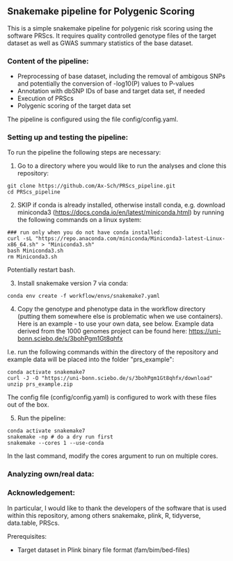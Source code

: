 ## Snakemake pipeline for Polygenic Scoring

This is a simple snakemake pipeline for polygenic risk scoring using the software PRScs. It requires quality controlled genotype files of the target dataset as well as GWAS summary statistics of the base dataset. 

### Content of the pipeline:
- Preprocessing of base dataset, including the removal of ambigous SNPs and potentially the conversion of -log10(P) values to P-values
- Annotation with dbSNP IDs of base and target data set, if needed
- Execution of PRScs
- Polygenic scoring of the target data set

The pipeline is configured using the file config/config.yaml.


### Setting up and testing the pipeline:
To run the pipeline the following steps are necessary:
1. Go to a directory where you would like to run the analyses and clone this repository:
```
git clone https://github.com/Ax-Sch/PRScs_pipeline.git
cd PRScs_pipeline
```

2. SKIP if conda is already installed, otherwise install conda, e.g. download miniconda3 (https://docs.conda.io/en/latest/miniconda.html) by running the following commands on a linux system:
```
### run only when you do not have conda installed:
curl -sL "https://repo.anaconda.com/miniconda/Miniconda3-latest-Linux-x86_64.sh" > "Miniconda3.sh"
bash Miniconda3.sh
rm Miniconda3.sh
```
Potentially restart bash.

3. Install snakemake version 7 via conda:
```
conda env create -f workflow/envs/snakemake7.yaml
```

4. Copy the genotype and phenotype data in the workflow directory (putting them somewhere else is problematic when we use containers). Here is an example - to use your own data, see below. Example data derived from the 1000 genomes project can be found here: https://uni-bonn.sciebo.de/s/3bohPgm1Gt8qhfx

I.e. run the following commands within the directory of the repository and example data will be placed into the folder "prs_example":
```
conda activate snakemake7
curl -J -O "https://uni-bonn.sciebo.de/s/3bohPgm1Gt8qhfx/download"
unzip prs_example.zip
```
The config file (config/config.yaml) is configured to work with these files out of the box.

5. Run the pipeline:
```
conda activate snakemake7
snakemake -np # do a dry run first
snakemake --cores 1 --use-conda
```
In the last command, modify the cores argument to run on multiple cores.

### Analyzing own/real data:



### Acknowledgement:
In particular, I would like to thank the developers of the software that is used within this repository, among others snakemake, plink, R, tidyverse, data.table, PRScs.



Prerequisites:
- Target dataset in Plink binary file format (fam/bim/bed-files)
